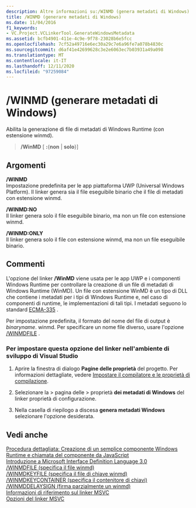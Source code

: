 ```yaml
---
description: Altre informazioni su:/WINMD (genera metadati di Windows)
title: /WINMD (generare metadati di Windows)
ms.date: 11/04/2016
f1_keywords:
- VC.Project.VCLinkerTool.GenerateWindowsMetadata
ms.assetid: bcfb4901-411e-4c9e-9f78-23028b6e5fcc
ms.openlocfilehash: 7cf52a49716e6ec30a29c7e6a96fe7a078b4830c
ms.sourcegitcommit: d6af41e42699628c3e2e6063ec7b03931a49a098
ms.translationtype: MT
ms.contentlocale: it-IT
ms.lasthandoff: 12/11/2020
ms.locfileid: "97259084"
---
```

# <a name="winmd-generate-windows-metadata"></a>/WINMD (generare metadati di Windows)

Abilita la generazione di file di metadati di Windows Runtime (con estensione winmd).

> **/WinMD** \[ **:**{**non** \| **solo**}]

## <a name="arguments"></a>Argomenti

**/WINMD**<br/>
Impostazione predefinita per le app piattaforma UWP (Universal Windows Platform). Il linker genera sia il file eseguibile binario che il file di metadati con estensione winmd.

**/WINMD:NO**<br/>
Il linker genera solo il file eseguibile binario, ma non un file con estensione winmd.

**/WINMD:ONLY**<br/>
Il linker genera solo il file con estensione winmd, ma non un file eseguibile binario.

## <a name="remarks"></a>Commenti

L'opzione del linker **/WinMD** viene usata per le app UWP e i componenti Windows Runtime per controllare la creazione di un file di metadati di Windows Runtime (WinMD). Un file con estensione WinMD è un tipo di DLL che contiene i metadati per i tipi di Windows Runtime e, nel caso di componenti di runtime, le implementazioni di tali tipi. I metadati seguono lo standard [ECMA-335](https://www.ecma-international.org/publications/standards/Ecma-335.htm) .

Per impostazione predefinita, il formato del nome del file di output è *binaryname*. winmd. Per specificare un nome file diverso, usare l'opzione [/WINMDFILE](winmdfile-specify-winmd-file.md) .

### <a name="to-set-this-linker-option-in-the-visual-studio-development-environment"></a>Per impostare questa opzione del linker nell'ambiente di sviluppo di Visual Studio

1. Aprire la finestra di dialogo **Pagine delle proprietà** del progetto. Per informazioni dettagliate, vedere [Impostare il compilatore e le proprietà di compilazione](../working-with-project-properties.md).

1. Selezionare la   >  pagina delle  >  proprietà **dei metadati di Windows** del linker proprietà di configurazione.

1. Nella casella di riepilogo a discesa **genera metadati Windows** selezionare l'opzione desiderata.

## <a name="see-also"></a>Vedi anche

[Procedura dettagliata: Creazione di un semplice componente Windows Runtime e chiamata del componente da JavaScript](/windows/uwp/winrt-components/walkthrough-creating-a-simple-windows-runtime-component-and-calling-it-from-javascript)<br/>
[Introduzione a Microsoft Interface Definition Language 3,0](/uwp/midl-3/intro)<br/>
[/WINMDFILE (specifica il file winmd)](winmdfile-specify-winmd-file.md)<br/>
[/WINMDKEYFILE (specifica il file di chiave winmd)](winmdkeyfile-specify-winmd-key-file.md)<br/>
[/WINMDKEYCONTAINER (specifica il contenitore di chiavi)](winmdkeycontainer-specify-key-container.md)<br/>
[/WINMDDELAYSIGN (firma parzialmente un winmd)](winmddelaysign-partially-sign-a-winmd.md)<br/>
[Informazioni di riferimento sul linker MSVC](linking.md)<br/>
[Opzioni del linker MSVC](linker-options.md)
